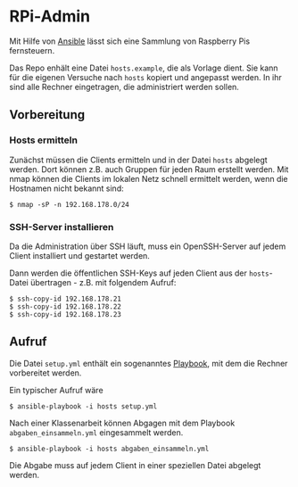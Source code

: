 
# RPi-Admin

Mit Hilfe von [Ansible](http://www.ansible.com) lässt sich eine Sammlung von
Raspberry Pis fernsteuern.

Das Repo enhält eine Datei ``hosts.example``, die als Vorlage dient. Sie kann
für die eigenen Versuche nach ``hosts`` kopiert und angepasst werden. In ihr
sind alle Rechner eingetragen, die administriert werden sollen.

## Vorbereitung

### Hosts ermitteln

Zunächst müssen die Clients ermitteln und in der Datei ``hosts`` abgelegt
werden. Dort können z.B. auch Gruppen für jeden Raum erstellt werden. Mit nmap
können die Clients im lokalen Netz schnell ermittelt werden, wenn die
Hostnamen nicht bekannt sind:

    $ nmap -sP -n 192.168.178.0/24

### SSH-Server installieren

Da die Administration über SSH läuft, muss ein OpenSSH-Server auf jedem Client
installiert und gestartet werden.

Dann werden die öffentlichen SSH-Keys auf jeden Client aus der ``hosts``-Datei
übertragen - z.B. mit folgendem Aufruf:

    $ ssh-copy-id 192.168.178.21
    $ ssh-copy-id 192.168.178.22
    $ ssh-copy-id 192.168.178.23

## Aufruf

Die Datei ``setup.yml`` enthält ein sogenanntes
[Playbook](http://docs.ansible.com/ansible/playbooks.html), mit dem die
Rechner vorbereitet werden.

Ein typischer Aufruf wäre 

    $ ansible-playbook -i hosts setup.yml

Nach einer Klassenarbeit können Abgagen mit dem Playbook
``abgaben_einsammeln.yml`` eingesammelt werden.

    $ ansible-playbook -i hosts abgaben_einsammeln.yml
    
Die Abgabe muss auf jedem Client in einer speziellen Datei abgelegt werden.
